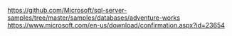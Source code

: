 https://github.com/Microsoft/sql-server-samples/tree/master/samples/databases/adventure-works
https://www.microsoft.com/en-us/download/confirmation.aspx?id=23654